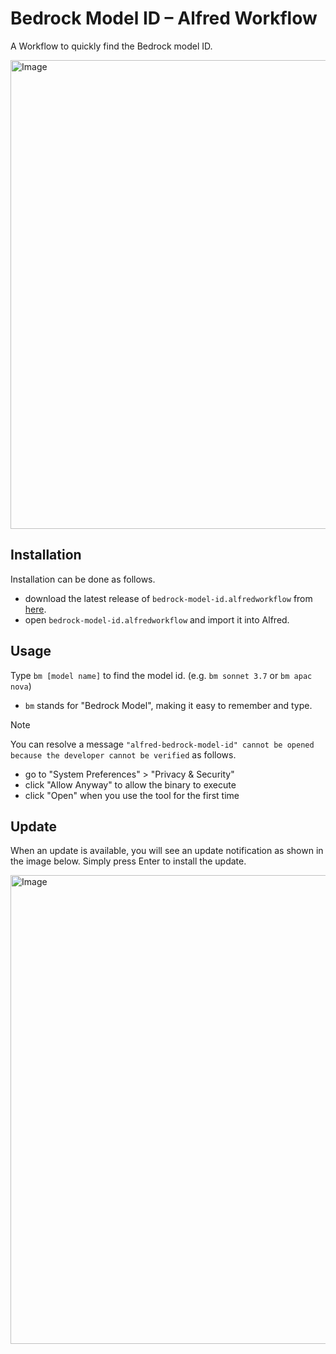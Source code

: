 # Bedrock Model ID – Alfred Workflow

A Workflow to quickly find the Bedrock model ID.

<img width="750" alt="Image" src="https://github.com/user-attachments/assets/07c77aec-74be-4beb-aba8-c384fde939bb" />

## Installation

Installation can be done as follows.

- download the latest release of `bedrock-model-id.alfredworkflow` from [here](https://github.com/toshikwa/alfred-bedrock-model-id/releases).
- open `bedrock-model-id.alfredworkflow` and import it into Alfred.

## Usage

Type `bm [model name]` to find the model id. (e.g. `bm sonnet 3.7` or `bm apac nova`)

- `bm` stands for "Bedrock Model", making it easy to remember and type.

> [!NOTE]
> You can resolve a message `"alfred-bedrock-model-id" cannot be opened because the developer cannot be verified` as follows.
>
> - go to "System Preferences" > "Privacy & Security"
> - click "Allow Anyway" to allow the binary to execute
> - click "Open" when you use the tool for the first time

## Update

When an update is available, you will see an update notification as shown in the image below. Simply press Enter to install the update.

<img width="750" alt="Image" src="https://github.com/user-attachments/assets/508e0882-a96a-4e4c-a2e4-de614816352d" />
